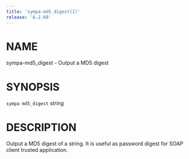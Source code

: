 ```yaml
---
title: 'sympa-md5_digest(1)'
release: '6.2.68'
---
```


# NAME

sympa-md5\_digest - Output a MD5 digest

# SYNOPSIS

`sympa md5_digest` _string_

# DESCRIPTION

Output a MD5 digest of a string.
It is useful as password digest for SOAP client trusted application.
